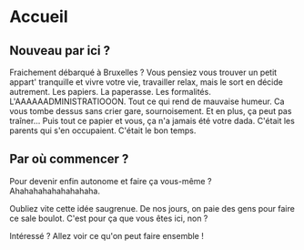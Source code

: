 # Accueil

## Nouveau par ici ?

Fraichement débarqué à Bruxelles ?
Vous pensiez vous trouver un petit appart' tranquille et vivre votre vie, travailler relax, mais le sort en décide autrement.
Les papiers. La paperasse. Les formalités. L'AAAAAADMINISTRATIOOON.
Tout ce qui rend de mauvaise humeur. Ca vous tombe dessus sans crier gare, sournoisement.
Et en plus, ça peut pas traîner...
Puis tout ce papier et vous, ça n'a jamais été votre dada.
C'était les parents qui s'en occupaient. C'était le bon temps.

## Par où commencer ?

Pour devenir enfin autonome et faire ça vous-même ?
Ahahahahahahahahaha.

Oubliez vite cette idée saugrenue. De nos jours, on paie des gens pour faire ce sale boulot.
C'est pour ça que vous êtes ici, non ?

Intéressé ? Allez voir ce qu'on peut faire ensemble !
